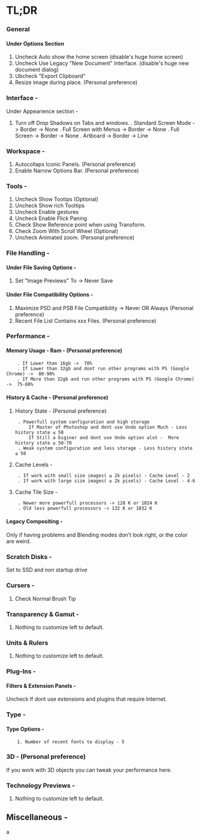 # TL;DR

### General 
#### Under Options Section
1. Uncheck Auto show the home screen (disable's huge home screen)
2. Uncheck Use Legacy "New Document" Interface. (disable's huge new document dialog)
3. Ubcheck "Export Clipboard"
4. Resize image during place. (Personal preference)

### Interface -
Under Appearience section -
1. Turn off Drop Shadows on Tabs and windows.
    . Standard Screen Mode -> Border -> None
    . Full Screen with Menus -> Border -> None
    . Full Screen -> Border -> None
    . Artboard -> Border -> Line

### Workspace -
1. Autocollaps Iconic Panels. (Personal preference)
2. Enable Narrow Options Bar. (Personal preference)

### Tools  -
1. Uncheck Show Tootips (Optional)
2. Uncheck Show rich Tooltips
3. Uncheck Enable gestures
4. Uncheck Enable Flick Paning
5. Check Show Reference point when using Transform.
6. Check Zoom With Scroll Wheel (Optional)
7. Uncheck Animated zoom. (Personal preference)

### File Handling -
#### Under File Saving Options - 
1. Set "Image Previews" To -> Never Save

#### Under File Compatibility Options -
1. Maximize PSD and PSB File Compatibility -> Never OR Always (Personal preference)
2. Recent File List Contains xxx Files. (Personal preference)

### Performance - 
#### Memory Usage - Ram - (Personal preference)

        . If Lower than 16gb ->  70%
        . If Lower than 32gb and dont run other programs with PS (Google Chrome) ->  80-90%
        . If More than 32gb and run other programs with PS (Google Chrome) ->  75-80%

#### History & Cache - (Personal preference)
1. History State - (Personal preference)

        . Powerfull system configuration and high storage
            If Master of Photoshop and dont use Undo option Much - Less history state ≤ 50
            If Still a biginer and dont use Undo option alot -  More history state ≥ 50-70
        . Weak system configuration and less storage - Less history state ≤ 50

2. Cache Levels -

        . If work with small size images( ≤	2k pixels) - Cache Level - 2
        . If work with large size images( ≥	2k pixels) - Cache Level - 4-6

3. Cache Tile Size - 

        . Newer more powerfull processors -> 128 K or 1024 K
        . Old less powerfull processors -> 132 K or 1032 K

#### Legacy Compositing - 
Only if having problems and Blending modes don’t look right, or the color are weird.

### Scratch Disks - 
Set to SSD and non startup drive

### Cursers - 
1. Check Normal Brush Tip

### Transparency & Gamut -
1. Nothing to customize left to default. 

### Units & Rulers
1. Nothing to customize left to default. 

### Plug-Ins - 

#### Filters & Extension Panels - 
Uncheck If dont use extensions and plugins that require Internet.

### Type -

#### Type Options -
        1. Number of recent fonts to display - 5

### 3D - (Personal preference)

If you work with 3D objects you can tweak your performance here.

### Technology Previews -
1. Nothing to customize left to default. 



## Miscellaneous -






a
